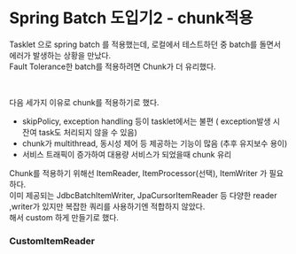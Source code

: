 # Spring Batch 도입기2 - chunk적용

Tasklet 으로 spring batch 를 적용했는데, 로컬에서 테스트하던 중 batch를 돌면서 에러가 발생하는 상황을 만났다.    
Fault Tolerance한 batch를 적용하려면 Chunk가 더 유리했다. 
   
</br>

다음 세가지 이유로 chunk를 적용하기로 했다. 

- skipPolicy, exception handling 등이 tasklet에서는 불편 ( exception발생 시 잔여 task도 처리되지 않을 수 있음)
- chunk가 multithread, 동시성 제어 등 제공하는 기능이 많음 (추후 유지보수 용이)
- 서비스 트래픽이 증가하여 대용량 서비스가 되었을때 chunk 유리

Chunk를 적용하기 위해선 ItemReader, ItemProcessor(선택), ItemWriter 가 필요하다.    
이미 제공되는 JdbcBatchItemWriter, JpaCursorItemReader 등 다양한 reader ,writer가 있지만 복잡한 쿼리를 사용하기엔 적합하지 않았다.   
해서 custom 하게 만들기로 했다. 

### CustomItemReader

```java


```
